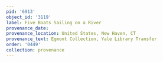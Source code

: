 ```yaml
---
pid: '6913'
object_id: '3119'
label: Five Boats Sailing on a River
provenance_date:
provenance_location: United States, New Haven, CT
provenance_text: Egmont Collection, Yale Library Transfer
order: '0449'
collection: provenance
---
```

